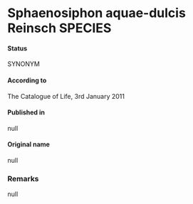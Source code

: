 # Sphaenosiphon aquae-dulcis Reinsch SPECIES

#### Status
SYNONYM

#### According to
The Catalogue of Life, 3rd January 2011

#### Published in
null

#### Original name
null

### Remarks
null